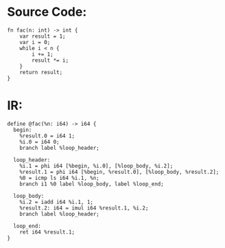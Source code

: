 
# Source Code:

    fn fac(n: int) -> int {
        var result = 1;
        var i = 0;
        while i < n {
            i += 1;
            result *= i;
        }
        return result;
    }

# IR: 

    define @fac(%n: i64) -> i64 {
      begin:
        %result.0 = i64 1;
        %i.0 = i64 0;
        branch label %loop_header;

      loop_header: 
        %i.1 = phi i64 [%begin, %i.0], [%loop_body, %i.2];
        %result.1 = phi i64 [%begin, %result.0], [%loop_body, %result.2];
        %0 = icmp ls i64 %i.1, %n;
        branch i1 %0 label %loop_body, label %loop_end;
        
      loop_body:
        %i.2 = iadd i64 %i.1, 1;
        %result.2: i64 = imul i64 %result.1, %i.2;
        branch label %loop_header;

      loop_end:
        ret i64 %result.1;
    }